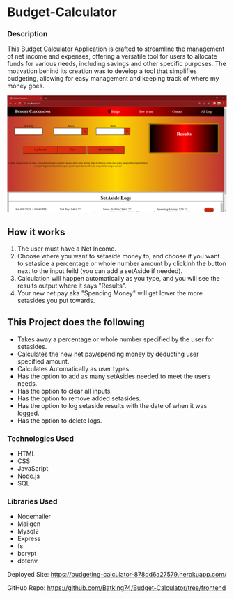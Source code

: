 # Budget-Calculator

### Description
This Budget Calculator Application is crafted to streamline the management of net income and expenses, offering a versatile tool for users to allocate funds for various needs, including savings and other specific purposes. The motivation behind its creation was to develop a tool that simplifies budgeting, allowing for easy management and keeping track of where my money goes.

![Image of Nazir's Budget Calculator Project](./public/assets/Budget_Calculator_Project.png)

## How it works
  1. The user must have a Net Income.
  2. Choose where you want to setaside money to, and choose if you want to setaside a percentage or whole number amount by clickinh the button next to the input feild (you can add a setAside if needed).
  3. Calculation will happen automatically as you type, and you will see the results output where it says "Results".
  4. Your new net pay aka "Spending Money" will get lower the more setasides you put towards.


## This Project does the following
  - Takes away a percentage or whole number specified by the user for setasides.
  - Calculates the new net pay/spending money by deducting user specified amount.
  - Calculates Automatically as user types.
  - Has the option to add as many setAsides needed to meet the users needs.
  - Has the option to clear all inputs.
  - Has the option to remove added setasides.
  - Has the option to log setaside results with the date of when it was logged.
  - Has the option to delete logs.
  

### Technologies Used
- HTML
- CSS
- JavaScript
- Node.js
- SQL

### Libraries Used
- Nodemailer
- Mailgen
- Mysql2
- Express
- fs
- bcrypt
- dotenv

Deployed Site: https://budgeting-calculator-878dd6a27579.herokuapp.com/

GitHub Repo: https://github.com/Batking74/Budget-Calculator/tree/frontend
